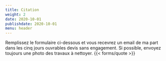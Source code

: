 ```yaml
---
title: Citation
weight: 2
date: 2020-10-01
publishdate: 2020-10-01
menu: header
---
```

Remplissez le formulaire ci-dessous et vous recevrez un email de ma part dans les cinq jours ouvrables
devis sans engagement. Si possible, envoyez toujours une photo
des travaux à nettoyer.
{{< forms/quote >}}

